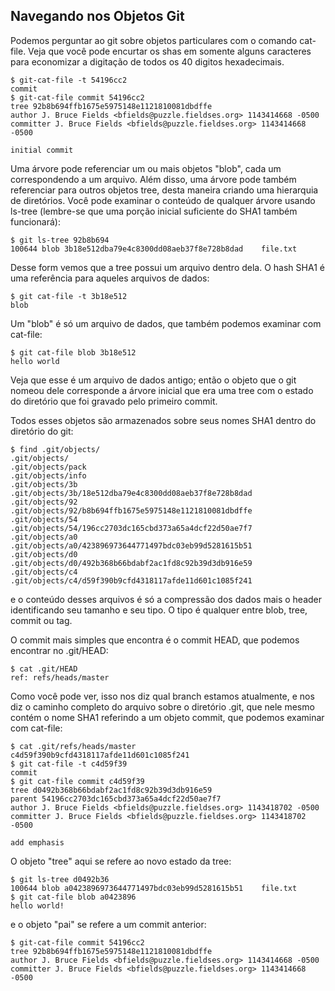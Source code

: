 ﻿## Navegando nos Objetos Git ##

Podemos perguntar ao git sobre objetos particulares com o comando cat-file.
Veja que você pode encurtar os shas em somente alguns caracteres para
economizar a digitação de todos os 40 digitos hexadecimais.

    $ git-cat-file -t 54196cc2
    commit
    $ git-cat-file commit 54196cc2
    tree 92b8b694ffb1675e5975148e1121810081dbdffe
    author J. Bruce Fields <bfields@puzzle.fieldses.org> 1143414668 -0500
    committer J. Bruce Fields <bfields@puzzle.fieldses.org> 1143414668 -0500

    initial commit

Uma árvore pode referenciar um ou mais objetos "blob", cada um correspondendo
a um arquivo. Além disso, uma árvore pode também referenciar para outros objetos
tree, desta maneira criando uma hierarquia de diretórios. Você pode examinar o 
conteúdo de qualquer árvore usando ls-tree (lembre-se que uma porção inicial
suficiente do SHA1 também funcionará):

    $ git ls-tree 92b8b694
    100644 blob 3b18e512dba79e4c8300dd08aeb37f8e728b8dad    file.txt

Desse form vemos que a tree possui um arquivo dentro dela. O hash SHA1 é uma
referência para aqueles arquivos de dados:

    $ git cat-file -t 3b18e512
    blob

Um "blob" é só um arquivo de dados, que também podemos examinar com cat-file:

    $ git cat-file blob 3b18e512
    hello world

Veja que esse é um arquivo de dados antigo; então o objeto que o git nomeou dele
corresponde a árvore inicial que era uma tree com o estado do diretório que foi
gravado pelo primeiro commit.     

Todos esses objetos são armazenados sobre seus nomes SHA1 dentro do diretório
do git:

    $ find .git/objects/
    .git/objects/
    .git/objects/pack
    .git/objects/info
    .git/objects/3b
    .git/objects/3b/18e512dba79e4c8300dd08aeb37f8e728b8dad
    .git/objects/92
    .git/objects/92/b8b694ffb1675e5975148e1121810081dbdffe
    .git/objects/54
    .git/objects/54/196cc2703dc165cbd373a65a4dcf22d50ae7f7
    .git/objects/a0
    .git/objects/a0/423896973644771497bdc03eb99d5281615b51
    .git/objects/d0
    .git/objects/d0/492b368b66bdabf2ac1fd8c92b39d3db916e59
    .git/objects/c4
    .git/objects/c4/d59f390b9cfd4318117afde11d601c1085f241

e o conteúdo desses arquivos é só a compressão dos dados mais o header
identificando seu tamanho e seu tipo. O tipo é qualquer entre blob, tree,
commit ou tag.

O commit mais simples que encontra é o commit HEAD, que podemos encontrar no
.git/HEAD:

    $ cat .git/HEAD
    ref: refs/heads/master

Como você pode ver, isso nos diz qual branch estamos atualmente, e nos diz
o caminho completo do arquivo sobre o diretório .git, que nele mesmo contém
o nome SHA1 referindo a um objeto commit, que podemos examinar com cat-file:

    $ cat .git/refs/heads/master
    c4d59f390b9cfd4318117afde11d601c1085f241
    $ git cat-file -t c4d59f39
    commit
    $ git cat-file commit c4d59f39
    tree d0492b368b66bdabf2ac1fd8c92b39d3db916e59
    parent 54196cc2703dc165cbd373a65a4dcf22d50ae7f7
    author J. Bruce Fields <bfields@puzzle.fieldses.org> 1143418702 -0500
    committer J. Bruce Fields <bfields@puzzle.fieldses.org> 1143418702 -0500

    add emphasis

O objeto "tree" aqui se refere ao novo estado da tree:

    $ git ls-tree d0492b36
    100644 blob a0423896973644771497bdc03eb99d5281615b51    file.txt
    $ git cat-file blob a0423896
    hello world!

e o objeto "pai" se refere a um commit anterior:

    $ git-cat-file commit 54196cc2
    tree 92b8b694ffb1675e5975148e1121810081dbdffe
    author J. Bruce Fields <bfields@puzzle.fieldses.org> 1143414668 -0500
    committer J. Bruce Fields <bfields@puzzle.fieldses.org> 1143414668 -0500
